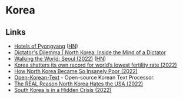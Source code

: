 # Korea

## Links

- [Hotels of Pyongyang](https://www.hotelsofnorthkorea.com/) ([HN](https://news.ycombinator.com/item?id=24587083))
- [Dictator's Dilemma | North Korea: Inside the Mind of a Dictator](https://www.youtube.com/watch?v=9qRxNYuR2c4)
- [Walking the World: Seoul (2022)](https://walkingtheworld.substack.com/p/walking-the-world-seoul-part-1?s=r) ([HN](https://news.ycombinator.com/item?id=31641128))
- [Korea shatters its own record for world’s lowest fertility rate (2022)](https://news.ycombinator.com/item?id=32580631)
- [How North Korea Became So Insanely Poor (2022)](https://www.youtube.com/watch?v=CJKNwhhOTV8)
- [Open-Korean-Text](https://github.com/open-korean-text/open-korean-text) - Open-source Korean Text Processor.
- [The REAL Reason North Korea Hates the USA (2022)](https://www.youtube.com/watch?v=Jt7hE12n11s)
- [South Korea is in a Hidden Crisis (2022)](https://www.youtube.com/watch?v=kEDPsOEQbl0)
